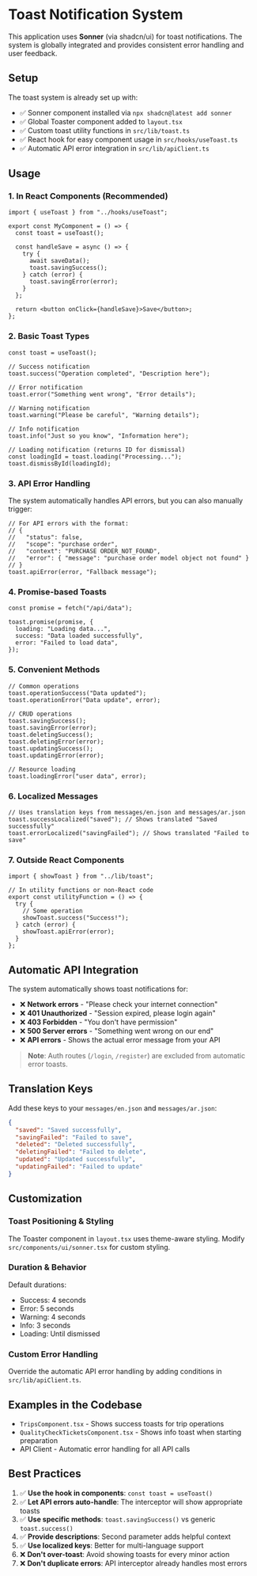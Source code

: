 # Toast Notification System

This application uses **Sonner** (via shadcn/ui) for toast notifications. The system is globally integrated and provides consistent error handling and user feedback.

## Setup

The toast system is already set up with:

- ✅ Sonner component installed via `npx shadcn@latest add sonner`
- ✅ Global Toaster component added to `layout.tsx`
- ✅ Custom toast utility functions in `src/lib/toast.ts`
- ✅ React hook for easy component usage in `src/hooks/useToast.ts`
- ✅ Automatic API error integration in `src/lib/apiClient.ts`

## Usage

### 1. In React Components (Recommended)

```tsx
import { useToast } from "../hooks/useToast";

export const MyComponent = () => {
  const toast = useToast();

  const handleSave = async () => {
    try {
      await saveData();
      toast.savingSuccess();
    } catch (error) {
      toast.savingError(error);
    }
  };

  return <button onClick={handleSave}>Save</button>;
};
```

### 2. Basic Toast Types

```tsx
const toast = useToast();

// Success notification
toast.success("Operation completed", "Description here");

// Error notification
toast.error("Something went wrong", "Error details");

// Warning notification
toast.warning("Please be careful", "Warning details");

// Info notification
toast.info("Just so you know", "Information here");

// Loading notification (returns ID for dismissal)
const loadingId = toast.loading("Processing...");
toast.dismissById(loadingId);
```

### 3. API Error Handling

The system automatically handles API errors, but you can also manually trigger:

```tsx
// For API errors with the format:
// {
//   "status": false,
//   "scope": "purchase order",
//   "context": "PURCHASE ORDER_NOT_FOUND",
//   "error": { "message": "purchase order model object not found" }
// }
toast.apiError(error, "Fallback message");
```

### 4. Promise-based Toasts

```tsx
const promise = fetch("/api/data");

toast.promise(promise, {
  loading: "Loading data...",
  success: "Data loaded successfully",
  error: "Failed to load data",
});
```

### 5. Convenient Methods

```tsx
// Common operations
toast.operationSuccess("Data updated");
toast.operationError("Data update", error);

// CRUD operations
toast.savingSuccess();
toast.savingError(error);
toast.deletingSuccess();
toast.deletingError(error);
toast.updatingSuccess();
toast.updatingError(error);

// Resource loading
toast.loadingError("user data", error);
```

### 6. Localized Messages

```tsx
// Uses translation keys from messages/en.json and messages/ar.json
toast.successLocalized("saved"); // Shows translated "Saved successfully"
toast.errorLocalized("savingFailed"); // Shows translated "Failed to save"
```

### 7. Outside React Components

```tsx
import { showToast } from "../lib/toast";

// In utility functions or non-React code
export const utilityFunction = () => {
  try {
    // Some operation
    showToast.success("Success!");
  } catch (error) {
    showToast.apiError(error);
  }
};
```

## Automatic API Integration

The system automatically shows toast notifications for:

- ❌ **Network errors** - "Please check your internet connection"
- ❌ **401 Unauthorized** - "Session expired, please login again"
- ❌ **403 Forbidden** - "You don't have permission"
- ❌ **500 Server errors** - "Something went wrong on our end"
- ❌ **API errors** - Shows the actual error message from your API

> **Note**: Auth routes (`/login`, `/register`) are excluded from automatic error toasts.

## Translation Keys

Add these keys to your `messages/en.json` and `messages/ar.json`:

```json
{
  "saved": "Saved successfully",
  "savingFailed": "Failed to save",
  "deleted": "Deleted successfully",
  "deletingFailed": "Failed to delete",
  "updated": "Updated successfully",
  "updatingFailed": "Failed to update"
}
```

## Customization

### Toast Positioning & Styling

The Toaster component in `layout.tsx` uses theme-aware styling. Modify `src/components/ui/sonner.tsx` for custom styling.

### Duration & Behavior

Default durations:

- Success: 4 seconds
- Error: 5 seconds
- Warning: 4 seconds
- Info: 3 seconds
- Loading: Until dismissed

### Custom Error Handling

Override the automatic API error handling by adding conditions in `src/lib/apiClient.ts`.

## Examples in the Codebase

- `TripsComponent.tsx` - Shows success toasts for trip operations
- `QualityCheckTicketsComponent.tsx` - Shows info toast when starting preparation
- API Client - Automatic error handling for all API calls

## Best Practices

1. ✅ **Use the hook in components**: `const toast = useToast()`
2. ✅ **Let API errors auto-handle**: The interceptor will show appropriate toasts
3. ✅ **Use specific methods**: `toast.savingSuccess()` vs generic `toast.success()`
4. ✅ **Provide descriptions**: Second parameter adds helpful context
5. ✅ **Use localized keys**: Better for multi-language support
6. ❌ **Don't over-toast**: Avoid showing toasts for every minor action
7. ❌ **Don't duplicate errors**: API interceptor already handles most errors
